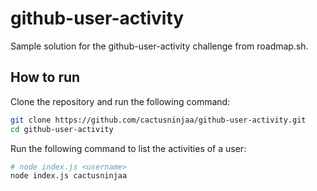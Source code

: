 # github-user-activity

Sample solution for the github-user-activity challenge from roadmap.sh.

## How to run
Clone the repository and run the following command:

```bash
git clone https://github.com/cactusninjaa/github-user-activity.git
cd github-user-activity
```
Run the following command to list the activities of a user:

```bash 
# node index.js <username>
node index.js cactusninjaa
```
